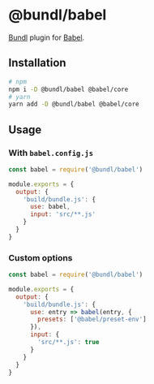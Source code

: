# @bundl/babel

[Bundl](https://bundljs.org) plugin for [Babel](https://babeljs.io).

## Installation

```sh
# npm
npm i -D @bundl/babel @babel/core
# yarn
yarn add -D @bundl/babel @babel/core
```

## Usage

### With `babel.config.js`

```js
const babel = require('@bundl/babel') 

module.exports = {
  output: {
    'build/bundle.js': {
      use: babel,
      input: 'src/**.js'
    }
  }
}
```

### Custom options

```js
const babel = require('@bundl/babel') 

module.exports = {
  output: {
    'build/bundle.js': {
      use: entry => babel(entry, {
        presets: ['@babel/preset-env']
      }),
      input: {
        'src/**.js': true
      }
    }
  }
}
```